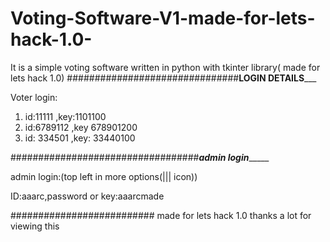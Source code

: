 # Voting-Software-V1-made-for-lets-hack-1.0-
It is a simple voting software written in python with tkinter library( made for lets hack 1.0)
###############################______LOGIN DETAILS_________

Voter login: 
1. id:11111 ,key:1101100
2. id:6789112 ,key 678901200
3. id: 334501 ,key: 33440100

##################################_____admin login__________


admin login:(top left in more options(||| icon))
  
  ID:aaarc,password or key:aaarcmade
  
  
  ##########################
  made for lets hack 1.0
  thanks a lot for viewing this
  
